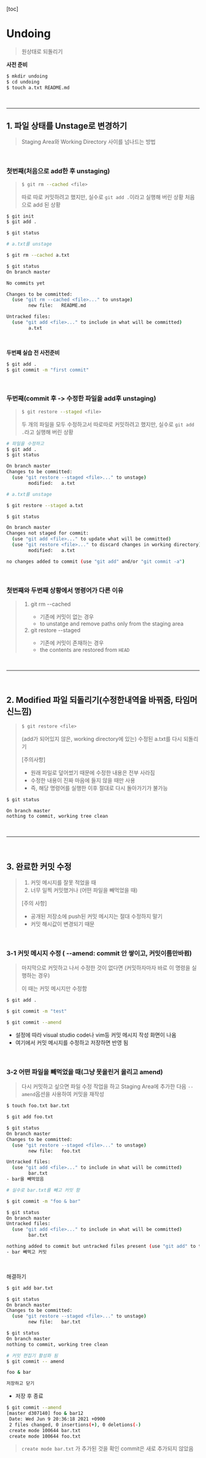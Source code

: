 [toc]

# Undoing

> 원상태로 되돌리기

**사전 준비**

```bash
$ mkdir undoing
$ cd undoing
$ touch a.txt README.md
```

<br>

---

## 1. 파일 상태를 Unstage로 변경하기

> Staging Area와 Working Directory 사이를 넘나드는 방법

<br>

### 첫번째(처음으로 add한 후 unstaging)

> ```bash
> $ git rm --cached <file>
> ```
>
> 따로 따로 커밋하려고 했지만, 실수로 `git add .`이라고 실행해 버린 상황
> 처음으로 add 된 상황

```bash
$ git init
$ git add .
```

```bash
$ git status
```

```bash
# a.txt를 unstage

$ git rm --cached a.txt
```

```bash
$ git status
On branch master

No commits yet

Changes to be committed:
  (use "git rm --cached <file>..." to unstage)
        new file:   README.md

Untracked files:
  (use "git add <file>..." to include in what will be committed)
        a.txt
```

<br>

**두번째 실습 전 사전준비**

```bash
$ git add .
$ git commit -m "first commit"
```

<br>

### 두번째(commit 후 -> 수정한 파일을 add후 unstaging)

> ```bash
> $ git restore --staged <file>
> ```
>
> 두 개의 파일을 모두 수정하고서 따로따로 커밋하려고 했지만,
> 실수로 `git add .`라고 실행해 버린 상황

```bash
# 파일을 수정하고
$ git add .
$ git status

On branch master
Changes to be committed:
  (use "git restore --staged <file>..." to unstage)
        modified:   a.txt
```

```bash
# a.txt를 unstage

$ git restore --staged a.txt
```

```bash
$ git status

On branch master
Changes not staged for commit:
  (use "git add <file>..." to update what will be committed)
  (use "git restore <file>..." to discard changes in working directory)
        modified:   a.txt

no changes added to commit (use "git add" and/or "git commit -a")
```

<br>

### 첫번째와 두번째 상황에서 명령어가 다른 이유

> 1. git rm --cached <file>
>    - 기존에 커밋이 없는 경우
>    - to unstatge and remove paths only from the staging area
> 2. git restore --staged <file>
>    - 기존에 커밋이 존재하는 경우
>    - the contents are restored from `HEAD`

<br>

---

<br>

## 2. Modified 파일 되돌리기(수정한내역을 바꿔줌, 타임머신느낌)

> ```bash
> $ git restore <file>
> ```
>
> (add가 되어있지 않은, working directory에 있는)
> 수정된 a.txt를 다시 되돌리기
>
> [주의사항]
>
> - 원래 파일로 덮어썼기 때문에 수정한 내용은 전부 사라짐
> - 수정한 내용이 진짜 마음에 들지 않을 때만 사용
> - 즉, 해당 명령어를 실행한 이후 절대로 다시 돌아가기가 불가능

```bash
$ git status

On branch master
nothing to commit, working tree clean
```



<br>

---

<br>

## 3. 완료한 커밋 수정

> 1. 커밋 메시지를 잘못 적었을 때
> 2. 너무 일찍 커밋했거나 (어떤 파일을 빼먹었을 때)
>
> [주의 사항]
>
> - 공개된 저장소에 push된 커밋 메시지는 절대 수정하지 말기
> - 커밋 해시값이 변경되기 때문

<br>

### 3-1 커밋 메시지 수정 ( --amend: commit 안 쌓이고, 커밋이름만바뀜)

> 마지막으로 커밋하고 나서 수정한 것이 없다면
> (커밋하자마자 바로 이 명령을 실행하는 경우)
>
> 이 때는 커밋 메시지만 수정함

```bash
$ git add .

$ git commit -m "test"
```

```bash
$ git commit --amend
```

- 설정에 따라 visual studio code나 vim등 커밋 메시지 작성 화면이 나옴
- 여기에서 커밋 메시지를 수정하고 저장하면 반영 됨

<br>

### 3-2 어떤 파일을 빼먹었을 때(그냥 못올린거 올리고 amend)

> 다시 커밋하고 싶으면 파일 수정 작업을 하고 Staging Area에 추가한 다음
> `--amend`옵션을 사용하여 커밋을 재작성

```bash
$ touch foo.txt bar.txt

$ git add foo.txt
```

```bash
$ git status
On branch master
Changes to be committed:
  (use "git restore --staged <file>..." to unstage)
        new file:   foo.txt

Untracked files:
  (use "git add <file>..." to include in what will be committed)
        bar.txt
- bar을 빼먹었음
```

```bash
# 실수로 bar.txt를 빼고 커밋 함

$ git commit -m "foo & bar"
```

```bash
$ git status
On branch master
Untracked files:
  (use "git add <file>..." to include in what will be committed)
        bar.txt

nothing added to commit but untracked files present (use "git add" to track)
- bar 빼먹고 커밋
```

<br>

해결하기

```bash
$ git add bar.txt

$ git status
On branch master
Changes to be committed:
  (use "git restore --staged <file>..." to unstage)
        new file:   bar.txt

```

```bash
$ git status
On branch master
nothing to commit, working tree clean
```

```bash
# 커밋 편집기 활성화 됨
$ git commit -- amend

foo & bar

저장하고 닫기
```

- 저장 후 종료

```bash
$ git commit --amend
[master d307140] foo & bar12
 Date: Wed Jun 9 20:36:18 2021 +0900
 2 files changed, 0 insertions(+), 0 deletions(-)
 create mode 100644 bar.txt
 create mode 100644 foo.txt
```

> `create mode bar.txt` 가 추가된 것을 확인
> commit은 새로 추가되지 않았음